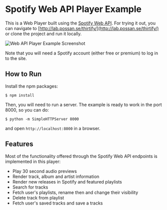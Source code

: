 Spotify Web API Player Example
==================

This is a Web Player built using the [Spotify Web API](https://developer.spotify.com/web-api/). For
trying it out, you can navigate to [http://lab.possan.se/thirtify/](http://lab.possan.se/thirtify/)
or clone the project and run it locally.

![Web API Player Example Screenshot](https://raw.githubusercontent.com/possan/webapi-player-example/master/readme-img/webapi-player-example.jpg)

Note that you will need a Spotify account (either free or premium) to log in to the site.

## How to Run
Install the npm packages:

    $ npm install

Then, you will need to run a server. The example is ready to work in the port 8000, so you can do:

    $ python -m SimpleHTTPServer 8000

and open `http://localhost:8000` in a browser.

## Features

Most of the functionality offered through the Spotify Web API endpoints is implemented in this player:

- Play 30 second audio previews
- Render track, album and artist information
- Render new releases in Spotify and featured playlists
- Search for tracks
- Fetch user's playlists, rename then and change their visibility
- Delete track from playlist
- Fetch user's saved tracks and save a tracks
